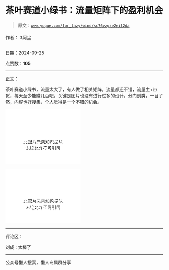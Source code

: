 # 茶叶赛道小绿书：流量矩阵下的盈利机会

> 原文：[`www.yuque.com/for_lazy/wind/sc76vzgze2eil2da`](https://www.yuque.com/for_lazy/wind/sc76vzgze2eil2da)

作者： ༉阿尘

日期：2024-09-25

点赞数：**105**

* * *

正文：

茶叶赛道小绿书，流量太大了，有人做了相关矩阵，流量都还不错，流量主+带货，每天至少能赚几百吧，关键是图片也没有进行过多的设计，分门别类，一目了然，内容也好搜集，个人觉得是一个不错的机会。

![](img/a1b71c3d9b4f46f5a1aa9cc5b8d0c6f5.png "None")

![](img/3e925923d0463e66dea8d92d38fd85d7.png "None")

* * *

评论区：

刘成 : 太棒了

* * *

公众号懒人搜索，懒人专属群分享